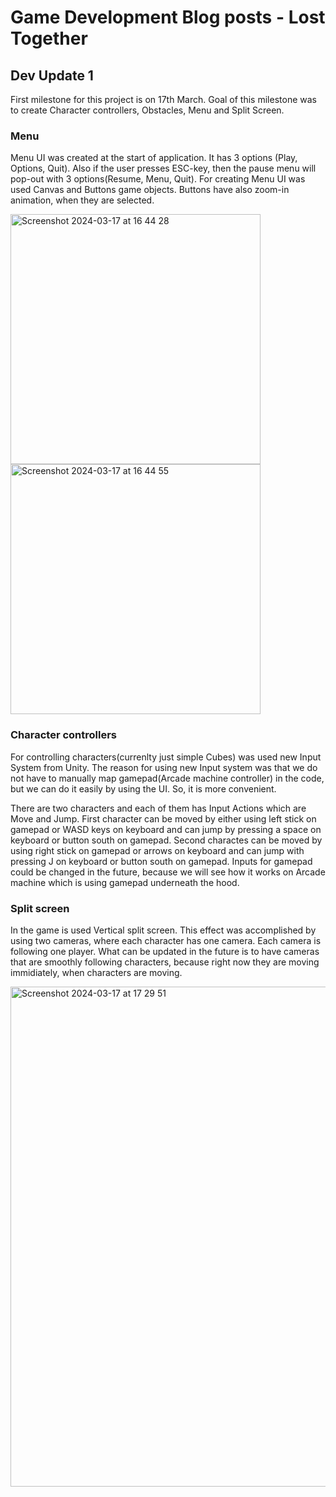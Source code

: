 # Game Development Blog posts - Lost Together

## Dev Update 1
First milestone for this project is on 17th March. Goal of this milestone was to create Character controllers, Obstacles, Menu and Split Screen.

### Menu
Menu UI was created at the start of application. It has 3 options (Play, Options, Quit). Also if the user presses ESC-key, then the pause menu will 
pop-out with 3 options(Resume, Menu, Quit).
For creating Menu UI was used Canvas and Buttons game objects. Buttons have also zoom-in animation, when they are selected.

<img width="400" alt="Screenshot 2024-03-17 at 16 44 28" src="https://github.com/Davidek776/GMD-Project/assets/62095094/2a9b0a21-9c00-43cd-85d4-cb1506ec79f8">
<img width="400" alt="Screenshot 2024-03-17 at 16 44 55" src="https://github.com/Davidek776/GMD-Project/assets/62095094/9e8aa114-c86a-4091-8e8b-bc033e1a568b">

### Character controllers
For controlling characters(currenlty just simple Cubes) was used new Input System from Unity. The reason for using new Input system was that we do not have to manually map gamepad(Arcade machine controller) in the code, but we can do it easily by using the UI. So, it is more convenient.

There are two characters and each of them has Input Actions which are Move and Jump. First character can be moved by either using left stick on gamepad or WASD keys on keyboard and can jump by pressing a space on keyboard or button south on gamepad. Second charactes can be moved by using right stick on gamepad or arrows on keyboard and can jump with pressing J on keyboard or button south on gamepad. Inputs for gamepad could be changed in the future, because we will see how it works on Arcade machine which is using gamepad underneath the hood.

### Split screen
In the game is used Vertical split screen. This effect was accomplished by using two cameras, where each character has one camera. Each camera is following one player. What can be updated in the future is to have cameras that are smoothly following characters, because right now they are moving immidiately, when characters are moving.

<img width="800" alt="Screenshot 2024-03-17 at 17 29 51" src="https://github.com/Davidek776/GMD-Project/assets/62095094/e40df375-d22e-40ef-9ae5-26cbde831466">




